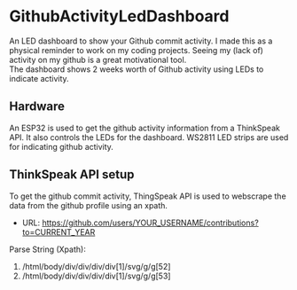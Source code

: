 # GithubActivityLedDashboard
An LED dashboard to show your Github commit activity. I made this as a physical reminder to work on my coding projects. Seeing my (lack of) activity on my github is a great motivational tool.  
The dashboard shows 2 weeks worth of Github activity using LEDs to indicate activity. 

## Hardware
An ESP32 is used to get the github activity information from a ThinkSpeak API. It also controls the LEDs for the dashboard.
WS2811 LED strips are used for indicating github activity.

## ThinkSpeak API setup
To get the github commit activity, ThingSpeak API is used to webscrape the data from the github profile using an xpath. 

* URL: 	https://github.com/users/YOUR_USERNAME/contributions?to=CURRENT_YEAR

Parse String (Xpath): 	
1. /html/body/div/div/div/div[1]/svg/g/g[52]
2. /html/body/div/div/div/div[1]/svg/g/g[53]

